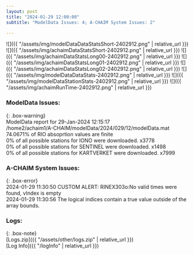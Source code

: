 ```yaml
---
layout: post
title: "2024-01-29 12:00:00"
subtitle: "ModelData Issues: 4; A-CHAIM System Issues: 2"

---
```


![]({{ "/assets/img/modelDataDataStatsShort-2402912.png" | relative_url }})
![]({{ "/assets/img/achaimDataStatsShort-2402912.png" | relative_url }})
![]({{ "/assets/img/achaimDataStatsLong00-2402912.png" | relative_url }})
![]({{ "/assets/img/achaimDataStatsLong01-2402912.png" | relative_url }})
![]({{ "/assets/img/achaimDataStatsLong02-2402912.png" | relative_url }})
![]({{ "/assets/img/modelDataDataStats-2402912.png" | relative_url }})
![]({{ "/assets/img/modelDataStationStats-2402912.png" | relative_url }})
![]({{ "/assets/img/achaimRunTime-2402912.png" | relative_url }})


### ModelData Issues:  
  
{: .box-warning}  
 ModelData report for 29-Jan-2024 12:15:17   
 /home2/achaim1/A-CHAIM/modelData/2024/029/12/modelData.mat   
 74.0671% of RIO absoprtion values are finite   
 0% of all possible stations for IONO were downloaded. x3778   
 0% of all possible stations for SENTINEL were downloaded. x1498   
 0% of all possible stations for KARTVERKET were downloaded. x7999   
  
### A-CHAIM System Issues:  
  
{: .box-error}  
2024-01-29 11:30:50 CUSTOM ALERT: RINEX303o:No valid times were found, vIndex is empty  
2024-01-29 11:30:56 The logical indices contain a true value outside of the array bounds.  

### Logs:  
  
{: .box-note}  
[Logs.zip]({{ "/assets/other/logs.zip" | relative_url }})  
[Log Info]({{ "/logInfo" | relative_url }})  
